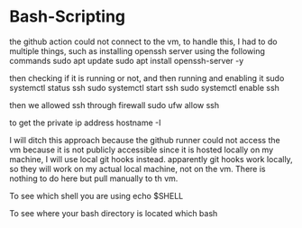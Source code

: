 # Bash-Scripting
the github action could not connect to the vm, to handle this, I had to do multiple things, such as installing openssh server using the following commands
sudo apt update
sudo apt install openssh-server -y

then checking if it is running or not, and then running and enabling it
sudo systemctl status ssh
sudo systemctl start ssh
sudo systemctl enable ssh

then we allowed ssh through firewall
sudo ufw allow ssh

to get the private ip address
hostname -I

I will ditch this approach because the github runner could not access the vm because it is not publicly accessible since it is hosted locally on my machine, I will use local git hooks instead. apparently git hooks work locally, so they will work on my actual local machine, not on the vm. There is nothing to do here but pull manually to th vm.

To see which shell you are using
echo $SHELL

To see where your bash directory is located
which bash

